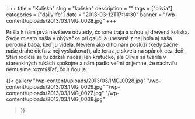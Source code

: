 +++
title = "Kolíska"
slug = "koliska"
description = ""
tags = ["olivia"]
categories = ["dailylife"]
date = "2013-03-12T17:14:30"
banner = "/wp-content/uploads/2013/03/IMG_0028.jpg"
+++

Prišla k nám prvá návšteva odvtedy, čo sme traja a s ňou aj drevená kolíska. Svoje miesto našla v obývačke pri gauči a unesená z nej bola aj naša pôrodná baba, keď ju videla.
Neviem ako dlho nám poslúži (kedy začne naše drahé dieťa z nej vyskakovať), ale teraz je skvelá na
spánok cez deň. Starí rodičia sa tu zdržali naozaj len kratučko, ale Olívia sa tvárila v
starenkiných rukách spokojne a nám padlo veľmi príjemne, že nachvíľu nemusíme rozmýšľať, čo s ňou
je.

{{< gallery
    "/wp-content/uploads/2013/03/IMG_0028.jpg"
    "/wp-content/uploads/2013/03/IMG_0029.jpg"
    "/wp-content/uploads/2013/03/IMG_0027.jpg"
    "/wp-content/uploads/2013/03/IMG_0008.jpg"
>}}
